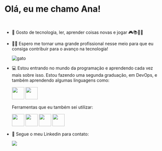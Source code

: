 <h1>Olá, eu me chamo Ana!</h1></br>
 
- 🥰 Gosto de tecnologia, ler, aprender coisas novas e jogar 🎮📚🤖🤓         
  
- 👩‍💻 Espero me tornar uma grande profissional nesse meio para que eu consiga contribuir para o avanço na tecnologia!

  ![gato](https://github.com/anamirannda/anamirannda/assets/151754232/5a540e54-c6c3-4935-9d51-d62dd8d75382)

  
- 💻 Estou entrando no mundo da programação e aprendendo cada vez mais sobre isso. Estou fazendo uma segunda graduação, em DevOps, e também aprendendo algumas linguagens como:

  <div>
    <link rel="stylesheet" href="https://cdn.jsdelivr.net/gh/devicons/devicon@v2.15.1/devicon.min.css"/>
    <i class="devicon-csharp-original "></i>
    <img src="https://cdn.jsdelivr.net/gh/devicons/devicon/icons/csharp/csharp-original.svg" width="40" />
    <img src="https://cdn.jsdelivr.net/gh/devicons/devicon/icons/python/python-original.svg" width="40" />            
  </div>

  Ferramentas que eu também sei utilizar:

    <div>
        <link rel="stylesheet" href="https://cdn.jsdelivr.net/gh/devicons/devicon@v2.15.1/devicon.min.css"/>
        <i class="devicon-illustrator-plain "></i>
        <img src="https://cdn.jsdelivr.net/gh/devicons/devicon/icons/illustrator/illustrator-plain.svg" width="40" />
        <img src="https://cdn.jsdelivr.net/gh/devicons/devicon/icons/photoshop/photoshop-plain.svg" width="40" /> 
        <img src="https://cdn.jsdelivr.net/gh/devicons/devicon/icons/canva/canva-original.svg" width="40" />
        <img src="https://cdn.jsdelivr.net/gh/devicons/devicon/icons/trello/trello-plain.svg" width="40" />
          
    </div>
    
- 🔹 Segue o meu Linkedin para contato:
  
  <div>
      <a href="https://www.linkedin.com/in/ana-miranda-8080471a3" target="_blank"><img loading="lazy" src="https://img.shields.io/badge/-LinkedIn-%230077B5?style=for-the-badge&logo=linkedin&logoColor=white" target="_blank"></a>
  </div>  
